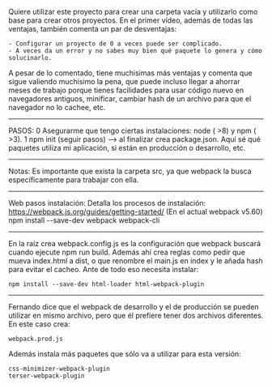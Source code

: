 Quiere utilizar este proyecto para crear una carpeta vacía y utilizarlo como base para crear otros proyectos.
En el primer vídeo, además de todas las ventajas, también comenta un par de desventajas:

    - Configurar un proyecto de 0 a veces puede ser complicado.
    - A veces da un error y no sabes muy bien qué paquete lo genera y cómo solucinarlo.

A pesar de lo comentado, tiene muchisimas más ventajas y comenta que sigue valiendo muchísimo la pena, que puede incluso llegar a ahorrar meses de trabajo porque tienes facilidades para usar código nuevo en navegadores antiguos, minificar, cambiar hash de un archivo para que el navegador no lo cachee, etc.

----------------------------

PASOS:
    0 Asegurarme que tengo ciertas instalaciones: node ( >8) y npm ( >3).
    1 npm init (seguir pasos) --> al finalizar crea package.json. Aquí sé qué paquetes utiliza mi aplicación, si están en producción o desarrollo, etc.

----------------------------

Notas:
Es importante que exista la carpeta src, ya que webpack la busca específicamente para trabajar con ella.

----------------------------

Web pasos instalación:
Detalla los procesos de instalación: https://webpack.js.org/guides/getting-started/  (En el actual webpack v5.60)
npm install --save-dev webpack webpack-cli

----------------------------

En la raíz crea webpack.config.js es la configuración que webpack buscará cuando ejecute npm run build.
Además ahí crea reglas como pedir que mueva index.html a dist, o que renombre el main.js en index y le añada hash para evitar el cacheo.
Ante de todo eso necesita instalar:

    npm install --save-dev html-loader html-webpack-plugin

-----------------------------

Fernando dice que el webpack de desarrollo y el de producción se pueden utilizar en mismo archivo, pero que él prefiere tener dos archivos diferentes. En este caso crea: 

    webpack.prod.js

Además instala más paquetes que sólo va a utilizar para esta versión:

    css-minimizer-webpack-plugin
    terser-webpack-plugin